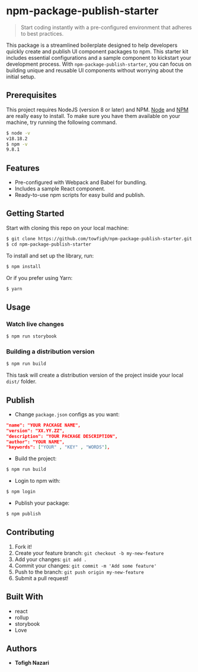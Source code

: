 # npm-package-publish-starter

> Start coding instantly with a pre-configured environment that adheres to best practices.

This package is a streamlined boilerplate designed to help developers quickly create and publish UI component packages to npm. This starter kit includes essential configurations and a sample component to kickstart your development process. With `npm-package-publish-starter`, you can focus on building unique and reusable UI components without worrying about the initial setup.

## Prerequisites

This project requires NodeJS (version 8 or later) and NPM.
[Node](http://nodejs.org/) and [NPM](https://npmjs.org/) are really easy to install.
To make sure you have them available on your machine,
try running the following command.

```sh
$ node -v
v18.18.2
$ npm -v
9.8.1
```

## Features

- Pre-configured with Webpack and Babel for bundling.
- Includes a sample React component.
- Ready-to-use npm scripts for easy build and publish.

## Getting Started

Start with cloning this repo on your local machine:

```sh
$ git clone https://github.com/towfigh/npm-package-publish-starter.git
$ cd npm-package-publish-starter
```

To install and set up the library, run:

```sh
$ npm install
```

Or if you prefer using Yarn:

```sh
$ yarn
```

## Usage

### Watch live changes

```sh
$ npm run storybook
```

### Building a distribution version

```sh
$ npm run build
```

This task will create a distribution version of the project
inside your local `dist/` folder.

## Publish

- Change `package.json` configs as you want:

```json
"name": "YOUR PACKAGE NAME",
"version": "XX.YY.ZZ",
"description": "YOUR PACKAGE DESCRIPTION",
"author": "YOUR NAME",
"keywords": ["YOUR" , "KEY" , "WORDS"],
```

- Build the project:

```sh
$ npm run build
```

- Login to npm with:

```sh
$ npm login
```

- Publish your package:

```sh
$ npm publish
```

## Contributing

1.  Fork it!
2.  Create your feature branch: `git checkout -b my-new-feature`
3.  Add your changes: `git add .`
4.  Commit your changes: `git commit -m 'Add some feature'`
5.  Push to the branch: `git push origin my-new-feature`
6.  Submit a pull request!

## Built With

- react
- rollup
- storybook
- Love

## Authors

- **Tofigh Nazari**
